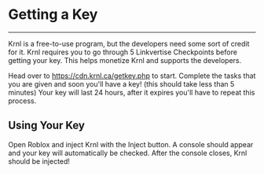# Getting a Key
---

Krnl is a free-to-use program, but the developers need some sort of credit for it.
Krnl requires you to go through 5 Linkvertise Checkpoints before getting your key.
This helps monetize Krnl and supports the developers.

Head over to <https://cdn.krnl.ca/getkey.php> to start.
Complete the tasks that you are given and soon you'll have a key! (this should take less than 5 minutes)
Your key will last 24 hours, after it expires you'll have to repeat this process.

## Using Your Key

Open Roblox and inject Krnl with the Inject button.
A console should appear and your key will automatically be checked.
After the console closes, Krnl should be injected!

